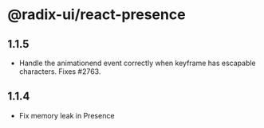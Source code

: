 # @radix-ui/react-presence

## 1.1.5

- Handle the animationend event correctly when keyframe has escapable characters. Fixes #2763.

## 1.1.4

- Fix memory leak in Presence
